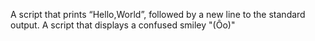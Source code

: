 A script that prints “Hello,World”, followed by a new line to the standard output.
A script that displays a confused smiley "(Ôo)"
